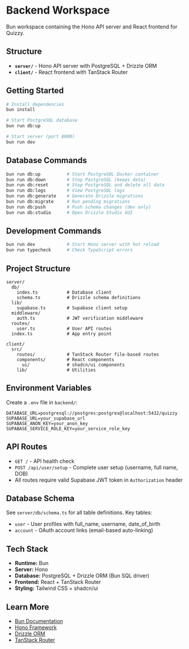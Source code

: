 # Backend Workspace

Bun workspace containing the Hono API server and React frontend for Quizzy.

## Structure

- **`server/`** - Hono API server with PostgreSQL + Drizzle ORM
- **`client/`** - React frontend with TanStack Router

## Getting Started

```bash
# Install dependencies
bun install

# Start PostgreSQL database
bun run db:up

# Start server (port 8000)
bun run dev
```

## Database Commands

```bash
bun run db:up          # Start PostgreSQL Docker container
bun run db:down        # Stop PostgreSQL (keeps data)
bun run db:reset       # Stop PostgreSQL and delete all data
bun run db:logs        # View PostgreSQL logs
bun run db:generate    # Generate Drizzle migrations
bun run db:migrate     # Run pending migrations
bun run db:push        # Push schema changes (dev only)
bun run db:studio      # Open Drizzle Studio GUI
```

## Development Commands

```bash
bun run dev            # Start Hono server with hot reload
bun run typecheck      # Check TypeScript errors
```

## Project Structure

```
server/
  db/
    index.ts           # Database client
    schema.ts          # Drizzle schema definitions
  lib/
    supabase.ts        # Supabase client setup
  middleware/
    auth.ts            # JWT verification middleware
  routes/
    user.ts            # User API routes
  index.ts             # App entry point

client/
  src/
    routes/            # TanStack Router file-based routes
    components/        # React components
      ui/              # shadcn/ui components
    lib/               # Utilities
```

## Environment Variables

Create a `.env` file in `backend/`:

```env
DATABASE_URL=postgresql://postgres:postgres@localhost:5432/quizzy
SUPABASE_URL=your_supabase_url
SUPABASE_ANON_KEY=your_anon_key
SUPABASE_SERVICE_ROLE_KEY=your_service_role_key
```

## API Routes

- `GET /` - API health check
- `POST /api/user/setup` - Complete user setup (username, full name, DOB)
- All routes require valid Supabase JWT token in `Authorization` header

## Database Schema

See `server/db/schema.ts` for all table definitions. Key tables:

- `user` - User profiles with full_name, username, date_of_birth
- `account` - OAuth account links (email-based auto-linking)

## Tech Stack

- **Runtime:** Bun
- **Server:** Hono
- **Database:** PostgreSQL + Drizzle ORM (Bun SQL driver)
- **Frontend:** React + TanStack Router
- **Styling:** Tailwind CSS + shadcn/ui

## Learn More

- [Bun Documentation](https://bun.sh/docs)
- [Hono Framework](https://hono.dev/docs)
- [Drizzle ORM](https://orm.drizzle.team/docs)
- [TanStack Router](https://tanstack.com/router)
